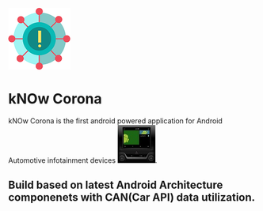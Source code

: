 ![](images/app_icon.png)
# kNOw Corona

kNOw Corona is the first android powered application for Android Automotive infotainment devices ![](images/and_infotainment.jpg).

Build based on latest Android Architecture componenets with CAN(Car API) data utilization.
 - 

